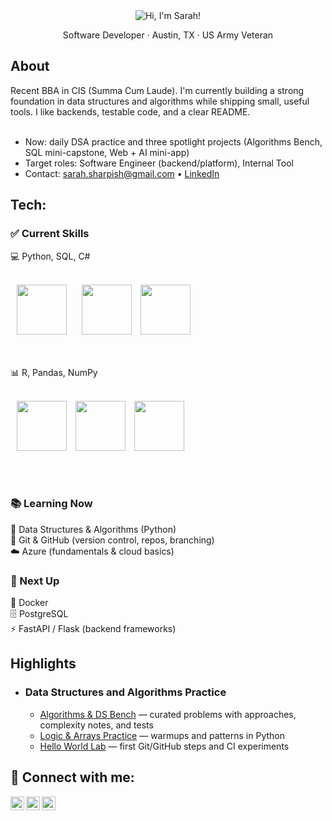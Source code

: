 <div align="center">
  <img
    alt="Hi, I'm Sarah!"
    src="https://capsule-render.vercel.app/api?type=venom&height=200&text=Hi,%20I%27m%20Sarah!&fontSize=60&color=0:8871e5,100:b678c4&stroke=b678c4&animation=fadeIn&fontAlign=50&fontAlignY=40"
  />
</div>

<p align="center"> 
  Software Developer · Austin, TX · US Army Veteran </p> 
  
<h2>About</h2> 
Recent BBA in CIS (Summa Cum Laude). I'm currently building a strong foundation in data structures and algorithms while shipping small, useful tools. I like backends, testable code, and a clear README.<br/>
&nbsp;<br/>

- Now: daily DSA practice and three spotlight projects (Algorithms Bench, SQL mini-capstone, Web + AI mini-app)
- Target roles: Software Engineer (backend/platform), Internal Tool
- Contact: sarah.sharpish@gmail.com • <a href="https://www.linkedin.com/in/sarah-sharp-b3923274/">LinkedIn</a>

<h2>Tech:</h2>


### ✅ Current Skills
💻 Python, SQL, C#</br></br>
        <p align="left">
          <img src="https://cdn.jsdelivr.net/gh/devicons/devicon@latest/icons/python/python-original-wordmark.svg" height=80 width=80  hspace=10/>
          <img src="https://cdn.jsdelivr.net/gh/devicons/devicon@latest/icons/sqldeveloper/sqldeveloper-original.svg" height=80 width=80 hspace=10/>
          <img src="https://cdn.jsdelivr.net/gh/devicons/devicon@latest/icons/csharp/csharp-original.svg" height=80 width=80  />  
        </p>
        </br></br>
📊 R, Pandas, NumPy</br></br>
        <p align="left"><img src="https://cdn.jsdelivr.net/gh/devicons/devicon@latest/icons/r/r-original.svg" height=80 width=80 hspace=10 /> <img src="https://cdn.jsdelivr.net/gh/devicons/devicon@latest/icons/pandas/pandas-original.svg"  height=80 width=80 /> <img src="https://cdn.jsdelivr.net/gh/devicons/devicon@latest/icons/numpy/numpy-original.svg" height=80 width=80 hspace=10 /> </p>
        </br></br>

### 📚 Learning Now
📘 Data Structures & Algorithms (Python)</br>
🔧 Git & GitHub (version control, repos, branching)  
☁️ Azure (fundamentals & cloud basics)

### 🚀 Next Up
🐳 Docker  
🗄️ PostgreSQL  
⚡ FastAPI / Flask (backend frameworks)

## Highlights
- ### Data Structures and Algorithms Practice </b>
  - [Algorithms & DS Bench](https://github.com/sharpishhh/Learning-DSA) — curated problems with approaches, complexity notes, and tests
  - [Logic & Arrays Practice](https://github.com/sharpishhh/Learning-Logic-and-Arrays) — warmups and patterns in Python  
  - [Hello World Lab](https://github.com/sharpishhh/LABURL) — first Git/GitHub steps and CI experiments  

<!-- <h2> Certifications</h2>

- <b>Udemy</b>
  - [Udemy Cert 1](URL) -->
 
  
<h2> 🤳 Connect with me:</h2>

[<img align="left" alt="SarahSharp | Discord" width="22px" src="https://cdn.jsdelivr.net/npm/simple-icons@3.13.0/icons/discord.svg" />][discord]
[<img align="left" alt="SarahSharp | LinkedIn" width="22px" src="https://cdn.jsdelivr.net/npm/simple-icons@v3/icons/linkedin.svg" />][linkedin]
[<img align="left" alt="SarahSharp | Instagram" width="22px" src="https://cdn.jsdelivr.net/npm/simple-icons@v3/icons/instagram.svg" />][instagram]


[discord]: https://www.discordapp.com/users/506467962027376642
[instagram]: https://www.instagram.com/skruex
[linkedin]: https://www.linkedin.com/in/sarah-sharp-b3923274/



 
